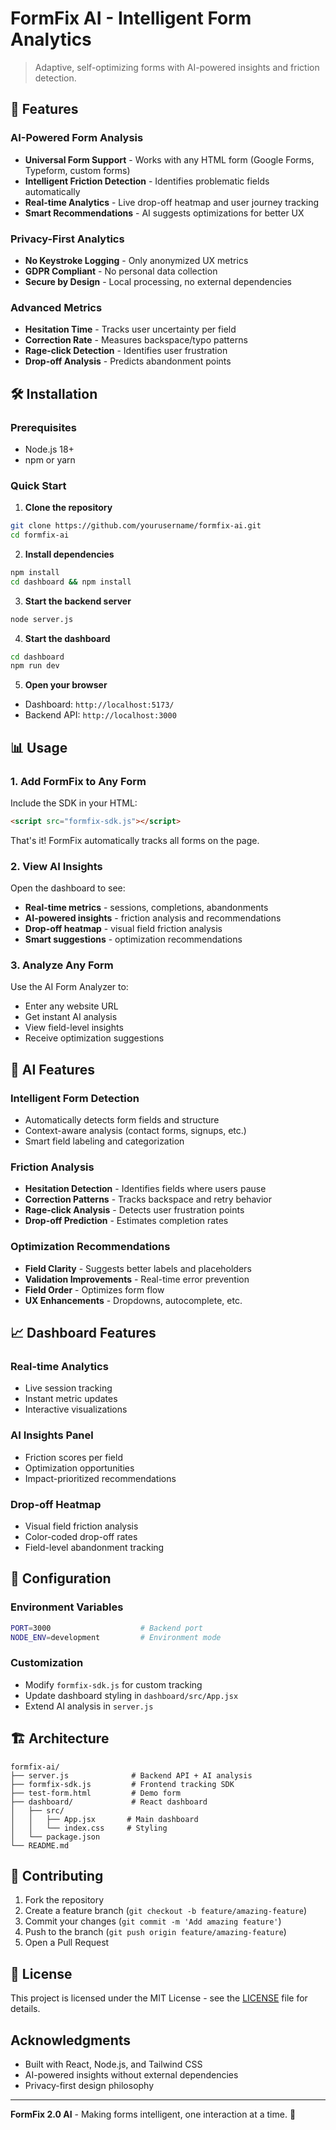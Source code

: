 # FormFix AI - Intelligent Form Analytics

> Adaptive, self-optimizing forms with AI-powered insights and friction detection.

## 🚀 Features

### **AI-Powered Form Analysis**
- **Universal Form Support** - Works with any HTML form (Google Forms, Typeform, custom forms)
- **Intelligent Friction Detection** - Identifies problematic fields automatically
- **Real-time Analytics** - Live drop-off heatmap and user journey tracking
- **Smart Recommendations** - AI suggests optimizations for better UX

### **Privacy-First Analytics**
- **No Keystroke Logging** - Only anonymized UX metrics
- **GDPR Compliant** - No personal data collection
- **Secure by Design** - Local processing, no external dependencies

### **Advanced Metrics**
- **Hesitation Time** - Tracks user uncertainty per field
- **Correction Rate** - Measures backspace/typo patterns
- **Rage-click Detection** - Identifies user frustration
- **Drop-off Analysis** - Predicts abandonment points

## 🛠️ Installation

### Prerequisites
- Node.js 18+ 
- npm or yarn

### Quick Start

1. **Clone the repository**
```bash
git clone https://github.com/yourusername/formfix-ai.git
cd formfix-ai
```

2. **Install dependencies**
```bash
npm install
cd dashboard && npm install
```

3. **Start the backend server**
```bash
node server.js
```

4. **Start the dashboard**
```bash
cd dashboard
npm run dev
```

5. **Open your browser**
- Dashboard: `http://localhost:5173/`
- Backend API: `http://localhost:3000`

## 📊 Usage

### **1. Add FormFix to Any Form**

Include the SDK in your HTML:
```html
<script src="formfix-sdk.js"></script>
```

That's it! FormFix automatically tracks all forms on the page.

### **2. View AI Insights**

Open the dashboard to see:
- **Real-time metrics** - sessions, completions, abandonments
- **AI-powered insights** - friction analysis and recommendations
- **Drop-off heatmap** - visual field friction analysis
- **Smart suggestions** - optimization recommendations

### **3. Analyze Any Form**

Use the AI Form Analyzer to:
- Enter any website URL
- Get instant AI analysis
- View field-level insights
- Receive optimization suggestions

## 🧠 AI Features

### **Intelligent Form Detection**
- Automatically detects form fields and structure
- Context-aware analysis (contact forms, signups, etc.)
- Smart field labeling and categorization

### **Friction Analysis**
- **Hesitation Detection** - Identifies fields where users pause
- **Correction Patterns** - Tracks backspace and retry behavior
- **Rage-click Analysis** - Detects user frustration points
- **Drop-off Prediction** - Estimates completion rates

### **Optimization Recommendations**
- **Field Clarity** - Suggests better labels and placeholders
- **Validation Improvements** - Real-time error prevention
- **Field Order** - Optimizes form flow
- **UX Enhancements** - Dropdowns, autocomplete, etc.

## 📈 Dashboard Features

### **Real-time Analytics**
- Live session tracking
- Instant metric updates
- Interactive visualizations

### **AI Insights Panel**
- Friction scores per field
- Optimization opportunities
- Impact-prioritized recommendations

### **Drop-off Heatmap**
- Visual field friction analysis
- Color-coded drop-off rates
- Field-level abandonment tracking

## 🔧 Configuration

### **Environment Variables**
```bash
PORT=3000                    # Backend port
NODE_ENV=development         # Environment mode
```

### **Customization**
- Modify `formfix-sdk.js` for custom tracking
- Update dashboard styling in `dashboard/src/App.jsx`
- Extend AI analysis in `server.js`

## 🏗️ Architecture

```
formfix-ai/
├── server.js              # Backend API + AI analysis
├── formfix-sdk.js         # Frontend tracking SDK
├── test-form.html         # Demo form
├── dashboard/             # React dashboard
│   ├── src/
│   │   ├── App.jsx       # Main dashboard
│   │   └── index.css     # Styling
│   └── package.json
└── README.md
```

## 🤝 Contributing

1. Fork the repository
2. Create a feature branch (`git checkout -b feature/amazing-feature`)
3. Commit your changes (`git commit -m 'Add amazing feature'`)
4. Push to the branch (`git push origin feature/amazing-feature`)
5. Open a Pull Request

## 📄 License

This project is licensed under the MIT License - see the [LICENSE](LICENSE) file for details.

## Acknowledgments

- Built with React, Node.js, and Tailwind CSS
- AI-powered insights without external dependencies
- Privacy-first design philosophy

---

**FormFix 2.0 AI** - Making forms intelligent, one interaction at a time. 🚀 
